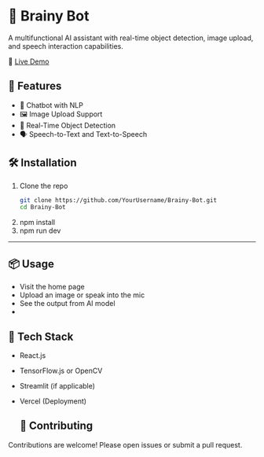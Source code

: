 # **🧠 Brainy Bot**

A multifunctional AI assistant with real-time object detection, image upload, and speech interaction capabilities.

🔗 [Live Demo](https://brainybot-eta.vercel.app)

## 🚀 Features
- 🤖 Chatbot with NLP
- 🖼️ Image Upload Support
- 🎯 Real-Time Object Detection
- 🗣️ Speech-to-Text and Text-to-Speech

## 🛠️ Installation

1. Clone the repo  
   ```bash
   git clone https://github.com/YourUsername/Brainy-Bot.git
   cd Brainy-Bot
2. npm install
3. npm run dev
---
## 📦 Usage

- Visit the home page
- Upload an image or speak into the mic
- See the output from AI model
- 
## 🧰 Tech Stack
- React.js
- TensorFlow.js or OpenCV
- Streamlit (if applicable)
- Vercel (Deployment)

  ## 🤝 Contributing

Contributions are welcome! Please open issues or submit a pull request.

